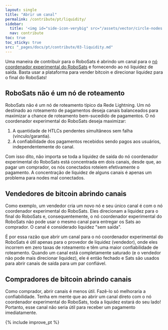 ```yaml
---
layout: single
title: "Abrir um canal"
permalink: /contribute/pt/liquidity/
sidebar:
  title: '<img id="side-icon-verybig" src="/assets/vector/circle-nodes.svg"/>LN liquidez'
  nav: contribute
toc: true
toc_sticky: true
src: "_pages/docs/pt/contribute/03-liquidity.md"
---
```


Uma maneira de contribuir para o RoboSats é abrindo um canal para o [nó coordenador experimental do RoboSats](https://amboss.space/node/0282eb467bc073833a039940392592bf10cf338a830ba4e392c1667d7697654c7e) e fornecendo ao nó liquidez de saída. Basta usar a plataforma para vender bitcoin e direcionar liquidez para o final do RoboSats!

## RoboSats não é um nó de roteamento

RoboSats não é um nó de roteamento típico da Rede Lightning. Um nó destinado ao roteamento de pagamentos deseja canais balanceados para maximizar a chance de roteamento bem-sucedido de pagamentos. O nó coordenador experimental do RoboSats deseja maximizar:

1. A quantidade de HTLCs pendentes simultâneos sem falha (vínculo/garantia).
2. A confiabilidade dos pagamentos recebidos sendo pagos aos usuários, independentemente do canal.

Com isso dito, não importa se toda a liquidez de saída do nó coordenador experimental do RoboSats está concentrada em dois canais, desde que, ao pagar um comprador, os nós conectados roteiem efetivamente o pagamento. A concentração de liquidez de alguns canais é apenas um problema para nodes mal conectados.

## Vendedores de bitcoin abrindo canais

Como exemplo, um vendedor cria um novo nó e seu único canal é com o nó coordenador experimental do RoboSats. Eles direcionam a liquidez para o final do RoboSats e, consequentemente, o nó coordenador experimental do RoboSats não pode usar o mesmo canal para entregar os Sats ao comprador. O canal é considerado liquidez "sem saída".

É por essa razão que abrir um canal para o nó coordenador experimental do RoboSats é útil apenas para o provedor de liquidez (vendedor), onde eles incorrem em zero taxas de roteamento e têm uma maior confiabilidade de roteamento. Quando um canal está completamente saturado (e o vendedor não pode mais direcionar liquidez), ele é então fechado e Sats são usados para abrir canais de saída para um par confiável.

## Compradores de bitcoin abrindo canais

Como comprador, abrir canais é menos útil. Fazê-lo só melhoraria a confiabilidade. Tenha em mente que ao abrir um canal direto com o nó coordenador experimental do RoboSats, toda a liquidez estará do seu lado! Portanto, esse canal não seria útil para receber um pagamento imediatamente.

{% include improve_pt %}
